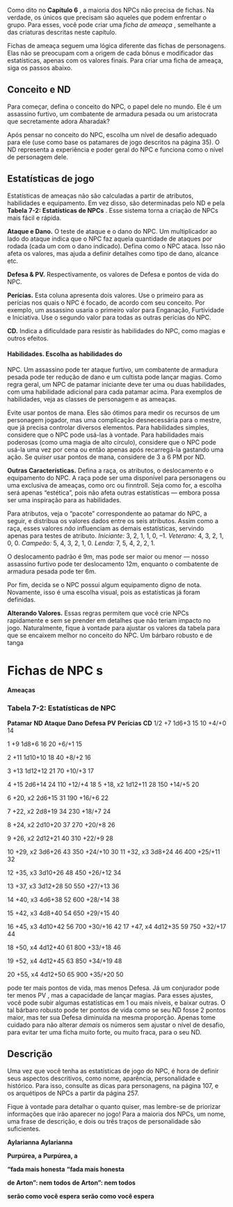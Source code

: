 
Como dito no **Capítulo 6** , a maioria dos NPCs
não precisa de fichas. Na verdade, os únicos que
precisam são aqueles que podem enfrentar o grupo.
Para esses, você pode criar uma _ficha de ameaça_ , semelhante a das criaturas descritas neste capítulo.

Fichas de ameaça seguem uma lógica diferente
das fichas de personagens. Elas não se preocupam
com a origem de cada bônus e modificador das estatísticas, apenas com os valores finais. Para criar uma
ficha de ameaça, siga os passos abaixo.
## Conceito e ND

Para começar, defina o conceito do NPC, o papel
dele no mundo. Ele é um assassino furtivo, um combatente de armadura pesada ou um aristocrata que
secretamente adora Aharadak?

Após pensar no conceito do NPC, escolha um
nível de desafio adequado para ele (use como base
os patamares de jogo descritos na página 35). O ND
representa a experiência e poder geral do NPC e
funciona como o nível de personagem dele.
## Estatísticas de jogo

Estatísticas de ameaças não são calculadas a
partir de atributos, habilidades e equipamento. Em
vez disso, são determinadas pelo ND e pela **Tabela**
**7-2: Estatísticas de NPCs** . Esse sistema torna a
criação de NPCs mais fácil e rápida.

**Ataque e Dano.** O teste de ataque e o dano do
NPC. Um multiplicador ao lado do ataque indica que
o NPC faz aquela quantidade de ataques por rodada
(cada um com o dano indicado). Defina como o NPC
ataca. Isso não afeta os valores, mas ajuda a definir
detalhes como tipo de dano, alcance etc.

**Defesa & PV.** Respectivamente, os valores de
Defesa e pontos de vida do NPC.

**Perícias.** Esta coluna apresenta dois valores.
Use o primeiro para as perícias nos quais o NPC é focado, de acordo com seu conceito. Por exemplo, um
assassino usaria o primeiro valor para Enganação,
Furtividade e Iniciativa. Use o segundo valor para
todas as outras perícias do NPC.

**CD.** Indica a dificuldade para resistir às habilidades do NPC, como magias e outros efeitos.

#### Habilidades. Escolha as habilidades do
NPC. Um assassino pode ter ataque furtivo, um
combatente de armadura pesada pode ter redução de
dano e um cultista pode lançar magias. Como regra
geral, um NPC de patamar iniciante deve ter uma ou
duas habilidades, com uma habilidade adicional para
cada patamar acima. Para exemplos de habilidades,
veja as classes de personagem e as ameaças.

Evite usar pontos de mana. Eles são ótimos para
medir os recursos de um personagem jogador, mas
uma complicação desnecessária para o mestre, que
já precisa controlar diversos elementos. Para habilidades simples, considere que o NPC pode usá-las
à vontade. Para habilidades mais poderosas (como
uma magia de alto círculo), considere que o NPC
pode usá-la uma vez por cena ou então apenas após
recarregá-la gastando uma ação. Se _quiser_ usar pontos
de mana, considere de 3 a 6 PM por ND.

**Outras Características.** Defina a raça, os
atributos, o deslocamento e o equipamento do NPC.
A raça pode ser uma disponível para personagens ou
uma exclusiva de ameaças, como orc ou finntroll.
Seja como for, a escolha será apenas “estética”, pois
não afeta outras estatísticas — embora possa ser
uma inspiração para as habilidades.

Para atributos, veja o “pacote” correspondente
ao patamar do NPC, a seguir, e distribua os valores
dados entre os seis atributos. Assim como a raça,
esses valores _não_ influenciam as demais estatísticas, servindo apenas para testes de atributo.
_Iniciante:_ 3, 2, 1, 1, 0, –1. _Veterano:_ 4, 3, 2, 1, 0, 0.
_Campeão:_ 5, 4, 3, 2, 1, 0. _Lenda:_ 7, 5, 4, 2, 2, 1.

O deslocamento padrão é 9m, mas pode ser
maior ou menor — nosso assassino furtivo pode
ter deslocamento 12m, enquanto o combatente de
armadura pesada pode ter 6m.

Por fim, decida se o NPC possui algum equipamento digno de nota. Novamente, isso é uma escolha
visual, pois as estatísticas já foram definidas.

**Alterando Valores.** Essas regras permitem que você crie NPCs rapidamente e sem se
prender em detalhes que não teriam impacto no
jogo. Naturalmente, fique à vontade para ajustar os
valores da tabela para que se encaixem melhor no
conceito do NPC. Um bárbaro robusto e de tanga

# Fichas de NPC s
**Ameaças**

### Tabela 7-2: Estatísticas de NPC

**Patamar** **ND** **Ataque** **Dano** **Defesa** **PV** **Perícias** **CD**
1/2 +7 1d6+3 15 10 +4/+0 14

1 +9 1d8+6 16 20 +6/+1 15

2 +11 1d10+10 18 40 +8/+2 16

3 +13 1d12+12 21 70 +10/+3 17

4 +15 2d6+14 24 110 +12/+4 18
5 +18, x2 1d12+11 28 150 +14/+5 20

6 +20, x2 2d6+15 31 190 +16/+6 22

7 +22, x2 2d8+19 34 230 +18/+7 24

8 +24, x2 2d10+20 37 270 +20/+8 26

9 +26, x2 2d12+21 40 310 +22/+9 28

10 +29, x2 3d6+26 43 350 +24/+10 30
11 +32, x3 3d8+24 46 400 +25/+11 32

12 +35, x3 3d10+26 48 450 +26/+12 34

13 +37, x3 3d12+28 50 550 +27/+13 36

14 +40, x3 4d6+38 52 600 +28/+14 38

15 +42, x3 4d8+40 54 650 +29/+15 40

16 +45, x3 4d10+42 56 700 +30/+16 42
17 +47, x4 4d12+35 59 750 +32/+17 44

18 +50, x4 4d12+40 61 800 +33/+18 46

19 +52, x4 4d12+45 63 850 +34/+19 48

20 +55, x4 4d12+50 65 900 +35/+20 50

pode ter mais pontos de vida, mas menos
Defesa. Já um conjurador pode ter menos
PV , mas a capacidade de lançar magias.
Para esses ajustes, você pode subir
algumas estatísticas em 1 ou mais
níveis, e baixar outras. O tal bárbaro
robusto pode ter pontos de vida como
se seu ND fosse 2 pontos maior, mas ter
sua Defesa diminuída na mesma proporção.
Apenas tome cuidado para não alterar _demais_ os
números sem ajustar o nível de desafio, para evitar ter
uma ficha muito forte, ou muito fraca, para o seu ND.
## Descrição

Uma vez que você tenha as estatísticas de jogo do NPC,
é hora de definir seus aspectos descritivos, como nome,
aparência, personalidade e histórico. Para isso, consulte
as dicas para personagens, na página 107, e os
arquétipos de NPCs a partir da página 257.

Fique à vontade para detalhar o quanto
quiser, mas lembre-se de priorizar informações que irão aparecer no jogo! Para a maioria
dos NPCs, um nome, uma frase de descrição,
e dois ou três traços de personalidade são suficientes.

**Aylarianna** **Aylarianna**

**Purpúrea, a** **Purpúrea, a**

**“fada mais honesta** **“fada mais honesta**

**de Arton”: nem todos** **de Arton”: nem todos**

**serão como você espera** **serão como você espera**
